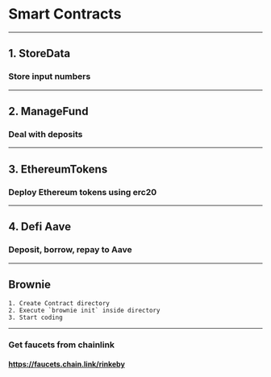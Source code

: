 # Smart Contracts
***

## 1. StoreData
### Store input numbers
***

## 2. ManageFund
### Deal with deposits
***

## 3. EthereumTokens
### Deploy Ethereum tokens using erc20
***

## 4. Defi Aave
### Deposit, borrow, repay to Aave
***

## Brownie
    1. Create Contract directory
    2. Execute `brownie init` inside directory
    3. Start coding
***

### Get faucets from chainlink
#### https://faucets.chain.link/rinkeby
